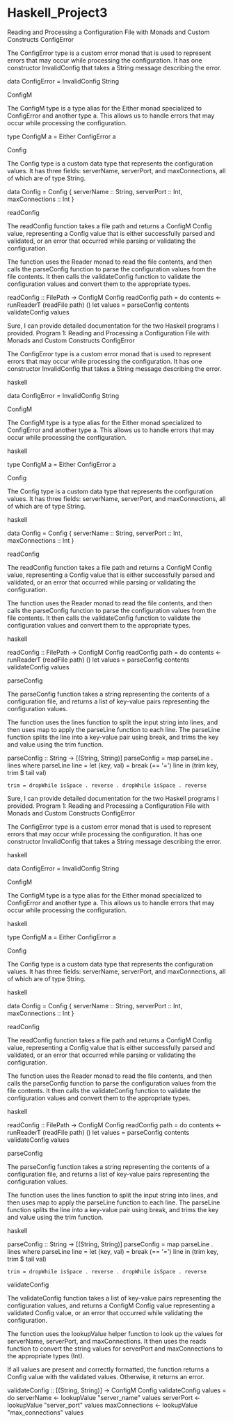 # Haskell_Project3
Reading and Processing a Configuration File with Monads and Custom Constructs
ConfigError

The ConfigError type is a custom error monad that is used to represent errors that may occur while processing the configuration. It has one constructor InvalidConfig that takes a String message describing the error.

data ConfigError = InvalidConfig String

ConfigM

The ConfigM type is a type alias for the Either monad specialized to ConfigError and another type a. This allows us to handle errors that may occur while processing the configuration.

type ConfigM a = Either ConfigError a

Config

The Config type is a custom data type that represents the configuration values. It has three fields: serverName, serverPort, and maxConnections, all of which are of type String.

data Config = Config {
    serverName :: String,
    serverPort :: Int,
    maxConnections :: Int
}

readConfig

The readConfig function takes a file path and returns a ConfigM Config value, representing a Config value that is either successfully parsed and validated, or an error that occurred while parsing or validating the configuration.

The function uses the Reader monad to read the file contents, and then calls the parseConfig function to parse the configuration values from the file contents. It then calls the validateConfig function to validate the configuration values and convert them to the appropriate types.

readConfig :: FilePath -> ConfigM Config
readConfig path = do
    contents <- runReaderT (readFile path) ()
    let values = parseConfig contents
    validateConfig values

Sure, I can provide detailed documentation for the two Haskell programs I provided.
Program 1: Reading and Processing a Configuration File with Monads and Custom Constructs
ConfigError

The ConfigError type is a custom error monad that is used to represent errors that may occur while processing the configuration. It has one constructor InvalidConfig that takes a String message describing the error.

haskell

data ConfigError = InvalidConfig String

ConfigM

The ConfigM type is a type alias for the Either monad specialized to ConfigError and another type a. This allows us to handle errors that may occur while processing the configuration.

haskell

type ConfigM a = Either ConfigError a

Config

The Config type is a custom data type that represents the configuration values. It has three fields: serverName, serverPort, and maxConnections, all of which are of type String.

haskell

data Config = Config {
    serverName :: String,
    serverPort :: Int,
    maxConnections :: Int
}

readConfig

The readConfig function takes a file path and returns a ConfigM Config value, representing a Config value that is either successfully parsed and validated, or an error that occurred while parsing or validating the configuration.

The function uses the Reader monad to read the file contents, and then calls the parseConfig function to parse the configuration values from the file contents. It then calls the validateConfig function to validate the configuration values and convert them to the appropriate types.

haskell

readConfig :: FilePath -> ConfigM Config
readConfig path = do
    contents <- runReaderT (readFile path) ()
    let values = parseConfig contents
    validateConfig values

parseConfig

The parseConfig function takes a string representing the contents of a configuration file, and returns a list of key-value pairs representing the configuration values.

The function uses the lines function to split the input string into lines, and then uses map to apply the parseLine function to each line. The parseLine function splits the line into a key-value pair using break, and trims the key and value using the trim function.

parseConfig :: String -> [(String, String)]
parseConfig = map parseLine . lines
  where
    parseLine line =
      let (key, val) = break (== '=') line
      in (trim key, trim $ tail val)

    trim = dropWhile isSpace . reverse . dropWhile isSpace . reverse


Sure, I can provide detailed documentation for the two Haskell programs I provided.
Program 1: Reading and Processing a Configuration File with Monads and Custom Constructs
ConfigError

The ConfigError type is a custom error monad that is used to represent errors that may occur while processing the configuration. It has one constructor InvalidConfig that takes a String message describing the error.

haskell

data ConfigError = InvalidConfig String

ConfigM

The ConfigM type is a type alias for the Either monad specialized to ConfigError and another type a. This allows us to handle errors that may occur while processing the configuration.

haskell

type ConfigM a = Either ConfigError a

Config

The Config type is a custom data type that represents the configuration values. It has three fields: serverName, serverPort, and maxConnections, all of which are of type String.

haskell

data Config = Config {
    serverName :: String,
    serverPort :: Int,
    maxConnections :: Int
}

readConfig

The readConfig function takes a file path and returns a ConfigM Config value, representing a Config value that is either successfully parsed and validated, or an error that occurred while parsing or validating the configuration.

The function uses the Reader monad to read the file contents, and then calls the parseConfig function to parse the configuration values from the file contents. It then calls the validateConfig function to validate the configuration values and convert them to the appropriate types.

haskell

readConfig :: FilePath -> ConfigM Config
readConfig path = do
    contents <- runReaderT (readFile path) ()
    let values = parseConfig contents
    validateConfig values

parseConfig

The parseConfig function takes a string representing the contents of a configuration file, and returns a list of key-value pairs representing the configuration values.

The function uses the lines function to split the input string into lines, and then uses map to apply the parseLine function to each line. The parseLine function splits the line into a key-value pair using break, and trims the key and value using the trim function.

haskell

parseConfig :: String -> [(String, String)]
parseConfig = map parseLine . lines
  where
    parseLine line =
      let (key, val) = break (== '=') line
      in (trim key, trim $ tail val)

    trim = dropWhile isSpace . reverse . dropWhile isSpace . reverse

validateConfig

The validateConfig function takes a list of key-value pairs representing the configuration values, and returns a ConfigM Config value representing a validated Config value, or an error that occurred while validating the configuration.

The function uses the lookupValue helper function to look up the values for serverName, serverPort, and maxConnections. It then uses the reads function to convert the string values for serverPort and maxConnections to the appropriate types (Int).

If all values are present and correctly formatted, the function returns a Config value with the validated values. Otherwise, it returns an error.

validateConfig :: [(String, String)] -> ConfigM Config
validateConfig values = do
    serverName <- lookupValue "server_name" values
    serverPort <- lookupValue "server_port" values
    maxConnections <- lookupValue "max_connections" values

   
